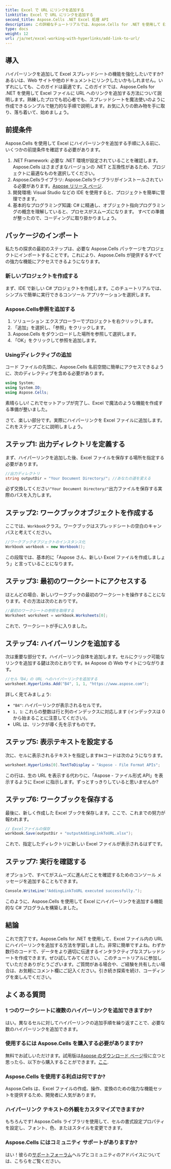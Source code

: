 ```yaml
---
title: Excel で URL にリンクを追加する
linktitle: Excel で URL にリンクを追加する
second_title: Aspose.Cells .NET Excel 処理 API
description: この詳細なチュートリアルでは、Aspose.Cells for .NET を使用して Excel に URL ハイパーリンクを簡単に追加する方法を説明します。スプレッドシートを効率化します。
type: docs
weight: 12
url: /ja/net/excel-working-with-hyperlinks/add-link-to-url/
---
```

## 導入
ハイパーリンクを追加して Excel スプレッドシートの機能を強化したいですか? あるいは、Web サイトや他のドキュメントにリンクしたいかもしれません。いずれにしても、このガイドは最適です。このガイドでは、Aspose.Cells for .NET を使用して Excel ファイルに URL へのリンクを追加する方法について説明します。熟練したプロでも初心者でも、スプレッドシートを魔法使いのように作成できるシンプルで魅力的な手順で説明します。お気に入りの飲み物を手に取り、落ち着いて、始めましょう。
## 前提条件
Aspose.Cells を使用して Excel にハイパーリンクを追加する手順に入る前に、いくつかの前提条件を確認する必要があります。
1. .NET Framework: 必要な .NET 環境が設定されていることを確認します。Aspose.Cells はさまざまなバージョンの .NET と互換性があるため、プロジェクトに最適なものを選択してください。
2. Aspose.Cellsライブラリ: Aspose.Cellsライブラリがインストールされている必要があります。[Aspose リリース ページ](https://releases.aspose.com/cells/net/).
3. 開発環境: Visual Studio などの IDE を使用すると、プロジェクトを簡単に管理できます。
4. 基本的なプログラミング知識: C# に精通し、オブジェクト指向プログラミングの概念を理解していると、プロセスがスムーズになります。
すべての準備が整ったので、コーディングに取り掛かりましょう。
## パッケージのインポート
私たちの探求の最初のステップは、必要な Aspose.Cells パッケージをプロジェクトにインポートすることです。これにより、Aspose.Cells が提供するすべての強力な機能にアクセスできるようになります。
### 新しいプロジェクトを作成する
まず、IDE で新しい C# プロジェクトを作成します。このチュートリアルでは、シンプルで簡単に実行できるコンソール アプリケーションを選択します。
### Aspose.Cells参照を追加する
1. ソリューション エクスプローラーでプロジェクトを右クリックします。
2. 「追加」を選択し、「参照」をクリックします。
3. Aspose.Cells をダウンロードした場所を参照して選択します。
4. 「OK」をクリックして参照を追加します。
### Usingディレクティブの追加
コード ファイルの先頭に、Aspose.Cells 名前空間に簡単にアクセスできるように、次のディレクティブを含める必要があります。
```csharp
using System;
using System.IO;
using Aspose.Cells;
```
素晴らしい! これでセットアップが完了し、Excel で魔法のような機能を作成する準備が整いました。

さて、楽しい部分です。実際にハイパーリンクを Excel ファイルに追加します。これをステップごとに説明しましょう。
## ステップ1: 出力ディレクトリを定義する
まず、ハイパーリンクを追加した後、Excel ファイルを保存する場所を指定する必要があります。 
```csharp
//出力ディレクトリ
string outputDir = "Your Document Directory/"; //あなたの道を変える
```
必ず交換してください`"Your Document Directory/"`出力ファイルを保存する実際のパスを入力します。 
## ステップ2: ワークブックオブジェクトを作成する
ここでは、`Workbook`クラス。ワークブックはスプレッドシートの空白のキャンバスと考えてください。
```csharp
//ワークブックオブジェクトのインスタンス化
Workbook workbook = new Workbook();
```
この段階では、基本的に「Aspose さん、新しい Excel ファイルを作成しましょう」と言っていることになります。
## ステップ3: 最初のワークシートにアクセスする
ほとんどの場合、新しいワークブックの最初のワークシートを操作することになります。その方法は次のとおりです。
```csharp
//最初のワークシートの参照を取得する
Worksheet worksheet = workbook.Worksheets[0];
```
これで、ワークシートが手に入りました。
## ステップ4: ハイパーリンクを追加する
次は重要な部分です。ハイパーリンク自体を追加します。セルにクリック可能なリンクを追加する鍵は次のとおりです。`B4` Aspose の Web サイトにつながります。
```csharp
//セル「B4」の URL へのハイパーリンクを追加する
worksheet.Hyperlinks.Add("B4", 1, 1, "https://www.aspose.com");
```
詳しく見てみましょう:
- `"B4"`: ハイパーリンクが表示されるセルです。
- `1, 1`: これらの整数は行と列のインデックスに対応します (インデックスは 0 から始まることに注意してください)。
- URL は、リンクが導く先を示すものです。
## ステップ5: 表示テキストを設定する
次に、セルに表示されるテキストを指定します`B4`コードは次のようになります。
```csharp
worksheet.Hyperlinks[0].TextToDisplay = "Aspose - File Format APIs";
```
この行は、生の URL を表示する代わりに、「Aspose - ファイル形式 API」を表示するように Excel に指示します。ずっとすっきりしていると思いませんか?
## ステップ6: ワークブックを保存する
最後に、新しく作成した Excel ブックを保存します。ここで、これまでの努力が報われます。
```csharp
// Excelファイルの保存
workbook.Save(outputDir + "outputAddingLinkToURL.xlsx");
```
これで、指定したディレクトリに新しい Excel ファイルが表示されるはずです。
## ステップ7: 実行を確認する
オプションで、すべてがスムーズに進んだことを確認するためのコンソール メッセージを追加することもできます。
```csharp
Console.WriteLine("AddingLinkToURL executed successfully.");
```
このように、Aspose.Cells を使用して Excel にハイパーリンクを追加する機能的な C# プログラムを構築しました。
## 結論
これで完了です。Aspose.Cells for .NET を使用して、Excel ファイル内の URL にハイパーリンクを追加する方法を学習しました。非常に簡単ですよね。わずか数行のコードで、データをより適切に伝達するインタラクティブなスプレッドシートを作成できます。ぜひ試してみてください。
このチュートリアルに参加していただきありがとうございます。ご質問がある場合や、ご経験を共有したい場合は、お気軽にコメント欄にご記入ください。引き続き探索を続け、コーディングを楽しんでください。
## よくある質問
### 1 つのワークシートに複数のハイパーリンクを追加できますか?  
はい。異なるセルに対してハイパーリンクの追加手順を繰り返すことで、必要な数のハイパーリンクを追加できます。
### 使用するには Aspose.Cells を購入する必要がありますか?  
無料でお試しいただけます。試用版は[Aspose のダウンロード ページ](https://releases.aspose.com/)役に立つと思ったら、以下から購入することができます。[ここ](https://purchase.aspose.com/buy).
### Aspose.Cells を使用する利点は何ですか?  
Aspose.Cells は、Excel ファイルの作成、操作、変換のための強力な機能セットを提供するため、開発者に人気があります。
### ハイパーリンク テキストの外観をカスタマイズできますか?  
もちろんです! Aspose.Cells ライブラリを使用して、セルの書式設定プロパティを設定し、フォント、色、またはスタイルを変更できます。
### Aspose.Cells にはコミュニティ サポートがありますか?  
はい！彼らの[サポートフォーラム](https://forum.aspose.com/c/cells/9)ヘルプとコミュニティのアドバイスについては、こちらをご覧ください。